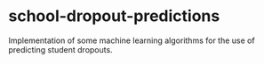 # school-dropout-predictions
Implementation of some machine learning algorithms for the use of predicting student dropouts.
